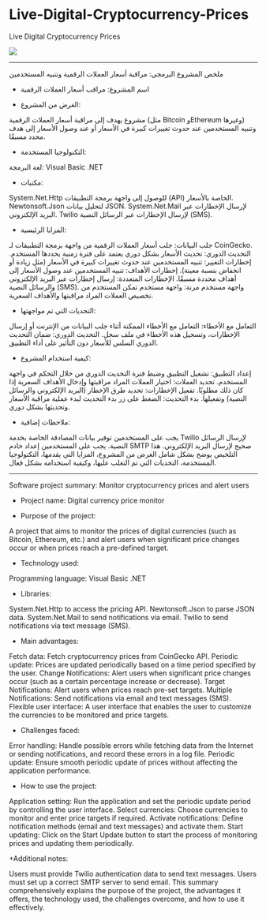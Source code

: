 # Live-Digital-Cryptocurrency-Prices
Live Digital Cryptocurrency Prices

![](banner.png)

-- --

ملخص المشروع البرمجي: مراقبة أسعار العملات الرقمية وتنبيه المستخدمين


+ اسم المشروع: مراقب أسعار العملات الرقمية

+ الغرض من المشروع:


مشروع يهدف إلى مراقبة أسعار العملات الرقمية (مثل Bitcoin وEthereum وغيرها) وتنبيه المستخدمين عند حدوث تغييرات كبيرة في الأسعار أو عند وصول الأسعار إلى هدف محدد مسبقًا.

+ التكنولوجيا المستخدمة:

لغة البرمجة: Visual Basic .NET


+ مكتبات:


System.Net.Http للوصول إلى واجهة برمجة التطبيقات (API) الخاصة بالأسعار.
Newtonsoft.Json لتحليل بيانات JSON.
System.Net.Mail لإرسال الإخطارات عبر البريد الإلكتروني.
Twilio لإرسال الإخطارات عبر الرسائل النصية (SMS).


+ المزايا الرئيسية:

جلب البيانات: جلب أسعار العملات الرقمية من واجهة برمجة التطبيقات لـ CoinGecko.
التحديث الدوري: تحديث الأسعار بشكل دوري يعتمد على فترة زمنية يحددها المستخدم.
إخطارات التغيير: تنبيه المستخدمين عند حدوث تغييرات كبيرة في الأسعار (مثل زيادة أو انخفاض بنسبة معينة).
إخطارات الأهداف: تنبيه المستخدمين عند وصول الأسعار إلى أهداف محددة مسبقًا.
الإخطارات المتعددة: إرسال إخطارات عبر البريد الإلكتروني والرسائل النصية (SMS).
واجهة مستخدم مرنة: واجهة مستخدم تمكن المستخدم من تخصيص العملات المراد مراقبتها والأهداف السعرية.


+ التحديات التي تم مواجهتها:

التعامل مع الأخطاء: التعامل مع الأخطاء الممكنة أثناء جلب البيانات من الإنترنت أو إرسال الإخطارات، وتسجيل هذه الأخطاء في ملف سجل.
التحديث الدوري: ضمان التحديث الدوري السلس للأسعار دون التأثير على أداء التطبيق.


+ كيفية استخدام المشروع:

إعداد التطبيق: تشغيل التطبيق وضبط فترة التحديث الدوري من خلال التحكم في واجهة المستخدم.
تحديد العملات: اختيار العملات المراد مراقبتها وإدخال الأهداف السعرية إذا كان ذلك مطلوبًا.
تفعيل الإخطارات: تحديد طرق الإخطار (البريد الإلكتروني والرسائل النصية) وتفعيلها.
بدء التحديث: الضغط على زر بدء التحديث لبدء عملية مراقبة الأسعار وتحديثها بشكل دوري.


+ ملاحظات إضافية:

يجب على المستخدمين توفير بيانات المصادقة الخاصة بخدمة Twilio لإرسال الرسائل النصية.
يجب على المستخدمين إعداد خادم SMTP صحيح لإرسال البريد الإلكتروني.
هذا التلخيص يوضح بشكل شامل الغرض من المشروع، المزايا التي يقدمها، التكنولوجيا المستخدمة، التحديات التي تم التغلب عليها، وكيفية استخدامه بشكل فعال.



-- --

Software project summary: Monitor cryptocurrency prices and alert users


+ Project name: Digital currency price monitor

+ Purpose of the project:


A project that aims to monitor the prices of digital currencies (such as Bitcoin, Ethereum, etc.) and alert users when significant price changes occur or when prices reach a pre-defined target.

+ Technology used:

Programming language: Visual Basic .NET


+ Libraries:


System.Net.Http to access the pricing API.
Newtonsoft.Json to parse JSON data.
System.Net.Mail to send notifications via email.
Twilio to send notifications via text message (SMS).


+ Main advantages:

Fetch data: Fetch cryptocurrency prices from CoinGecko API.
Periodic update: Prices are updated periodically based on a time period specified by the user.
Change Notifications: Alert users when significant price changes occur (such as a certain percentage increase or decrease).
Target Notifications: Alert users when prices reach pre-set targets.
Multiple Notifications: Send notifications via email and text messages (SMS).
Flexible user interface: A user interface that enables the user to customize the currencies to be monitored and price targets.


+ Challenges faced:

Error handling: Handle possible errors while fetching data from the Internet or sending notifications, and record these errors in a log file.
Periodic update: Ensure smooth periodic update of prices without affecting the application performance.


+ How to use the project:

Application setting: Run the application and set the periodic update period by controlling the user interface.
Select currencies: Choose currencies to monitor and enter price targets if required.
Activate notifications: Define notification methods (email and text messages) and activate them.
Start updating: Click on the Start Update button to start the process of monitoring prices and updating them periodically.


+Additional notes:

Users must provide Twilio authentication data to send text messages.
Users must set up a correct SMTP server to send email.
This summary comprehensively explains the purpose of the project, the advantages it offers, the technology used, the challenges overcome, and how to use it effectively.

